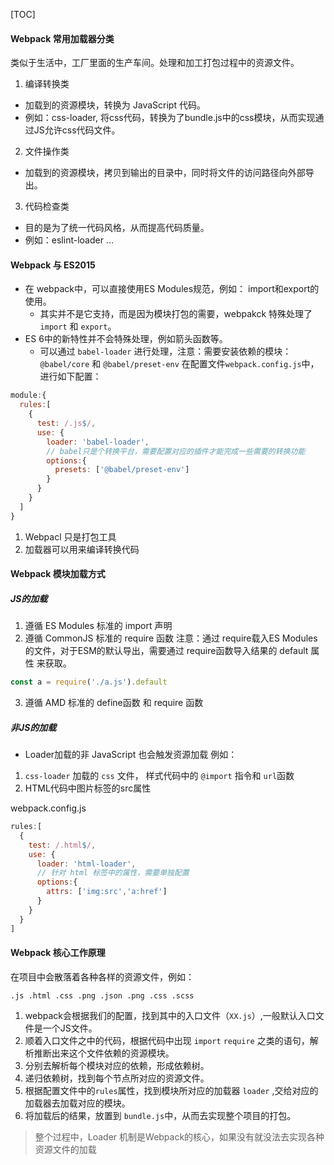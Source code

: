 <!--
 * @Date: 2021-08-01 14:15:05
 * @LastEditors: chuhongguang
-->
[TOC]
#### Webpack 常用加载器分类
类似于生活中，工厂里面的生产车间。处理和加工打包过程中的资源文件。
1. 编译转换类
  - 加载到的资源模块，转换为 JavaScript 代码。
  - 例如：css-loader, 将css代码，转换为了bundle.js中的css模块，从而实现通过JS允许css代码文件。

2. 文件操作类
  - 加载到的资源模块，拷贝到输出的目录中，同时将文件的访问路径向外部导出。

3. 代码检查类
  - 目的是为了统一代码风格，从而提高代码质量。
  - 例如：eslint-loader ...

#### Webpack 与 ES2015
- 在 webpack中，可以直接使用ES Modules规范，例如： import和export的使用。
  - 其实并不是它支持，而是因为模块打包的需要，webpakck 特殊处理了 `import` 和 `export`。
- ES 6中的新特性并不会特殊处理，例如箭头函数等。
  - 可以通过 `babel-loader` 进行处理，注意：需要安装依赖的模块： `@babel/core` 和 `@babel/preset-env`
在配置文件`webpack.config.js`中，进行如下配置：
```js
module:{
  rules:[
    {
      test: /.js$/,
      use: {
        loader: 'babel-loader',
        // babel只是个转换平台，需要配置对应的插件才能完成一些需要的转换功能
        options:{
          presets: ['@babel/preset-env']
        }
      }
    }
  ]
}
```
1. Webpacl 只是打包工具
2. 加载器可以用来编译转换代码

#### Webpack 模块加载方式
##### JS的加载
1. 遵循 ES Modules 标准的 import 声明
2. 遵循 CommonJS 标准的 require 函数
注意：通过 require载入ES Modules的文件，对于ESM的默认导出，需要通过 require函数导入结果的 default 属性 来获取。
```js
const a = require('./a.js').default
```
3. 遵循 AMD 标准的 define函数 和 require 函数

##### 非JS的加载
- Loader加载的非 JavaScript 也会触发资源加载
例如：
1. `css-loader` 加载的 `css` 文件， 样式代码中的 `@import` 指令和 `url`函数
2. HTML代码中图片标签的src属性

webpack.config.js
```js
rules:[
  {
    test: /.html$/,
    use: {
      loader: 'html-loader',
      // 针对 html 标签中的属性，需要单独配置
      options:{
        attrs: ['img:src','a:href']
      }
    }
  }
]
```

#### Webpack 核心工作原理
在项目中会散落着各种各样的资源文件，例如：
```
.js .html .css .png .json .png .css .scss
```
1. webpack会根据我们的配置，找到其中的入口文件（`XX.js`）,一般默认入口文件是一个JS文件。
2. 顺着入口文件之中的代码，根据代码中出现 `import` `require` 之类的语句，解析推断出来这个文件依赖的资源模块。
3. 分别去解析每个模块对应的依赖，形成依赖树。
4. 递归依赖树，找到每个节点所对应的资源文件。
5. 根据配置文件中的`rules`属性，找到模块所对应的加载器 `loader` ,交给对应的加载器去加载对应的模块。
6. 将加载后的结果，放置到 `bundle.js`中，从而去实现整个项目的打包。

> 整个过程中，Loader 机制是Webpack的核心，如果没有就没法去实现各种资源文件的加载